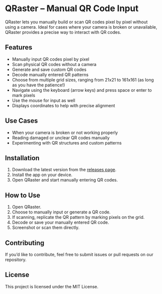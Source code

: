 # QRaster – Manual QR Code Input

QRaster lets you manually build or scan QR codes pixel by pixel without using a camera. Ideal for cases where your camera is broken or unavailable, QRaster provides a precise way to interact with QR codes.

## Features
- Manually input QR codes pixel by pixel
- Scan physical QR codes without a camera
- Generate and save custom QR codes
- Decode manually entered QR patterns
- Choose from multiple grid sizes, ranging from 21x21 to 161x161 (as long as you have the patience!)
- Navigate using the keyboard (arrow keys) and press space or enter to mark pixels
- Use the mouse for input as well
- Displays coordinates to help with precise alignment

## Use Cases
- When your camera is broken or not working properly
- Reading damaged or unclear QR codes manually
- Experimenting with QR structures and custom patterns

## Installation
1. Download the latest version from the [releases page](#).
2. Install the app on your device.
3. Open QRaster and start manually entering QR codes.

## How to Use
1. Open QRaster.
2. Choose to manually input or generate a QR code.
3. If scanning, replicate the QR pattern by marking pixels on the grid.
4. Decode or save your manually entered QR code.
5. Screenshot or scan them directly.

## Contributing
If you’d like to contribute, feel free to submit issues or pull requests on our repository.

## License
This project is licensed under the MIT License.

